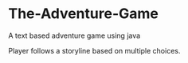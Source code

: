 # The-Adventure-Game
A text based adventure game using java

Player follows a storyline based on multiple choices.
